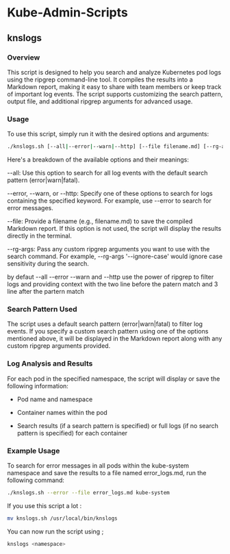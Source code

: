 # Kube-Admin-Scripts

## knslogs

### Overview

This script is designed to help you search and analyze Kubernetes pod logs using the ripgrep command-line tool. It compiles the results into a Markdown report, making it easy to share with team members or keep track of important log events. The script supports customizing the search pattern, output file, and additional ripgrep arguments for advanced usage.


### Usage

To use this script, simply run it with the desired options and arguments:


```bash
./knslogs.sh [--all|--error|--warn|--http] [--file filename.md] [--rg-args 'custom rg arguments'] <namespace>
```

Here's a breakdown of the available options and their meanings:



  --all: Use this option to search for all log events with the default search pattern (error|warn|fatal).

  --error, --warn, or --http: Specify one of these options to search for logs containing the specified keyword. For example, use --error to search for error messages.

  --file: Provide a filename (e.g., filename.md) to save the compiled Markdown report. If this option is not used, the script will display the results directly in the terminal.

  --rg-args: Pass any custom ripgrep arguments you want to use with the search command. For example, --rg-args '--ignore-case' would ignore case sensitivity during the search.

by defaut --all --error --warn and --http use the power of ripgrep to filter logs and providing context with the two line before the patern match and 3 line after the partern match

### Search Pattern Used

The script uses a default search pattern (error|warn|fatal) to filter log events. If you specify a custom search pattern using one of the options mentioned above, it will be displayed in the Markdown report along with any custom ripgrep arguments provided.


### Log Analysis and Results

For each pod in the specified namespace, the script will display or save the following information:

- Pod name and namespace

- Container names within the pod

- Search results (if a search pattern is specified) or full logs (if no search pattern is specified) for each container


### Example Usage

To search for error messages in all pods within the kube-system namespace and save the results to a file named error_logs.md, run the following command:


```bash
./knslogs.sh --error --file error_logs.md kube-system
```

If you use this script a lot :

```bash
mv knslogs.sh /usr/local/bin/knslogs
```

You can now run the script using ;
```bash
knslogs <namespace>
```
